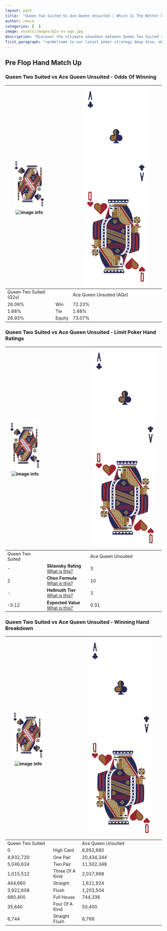 ```yaml
---
layout: post
title:  "Queen Two Suited Vs Ace Queen Unsuited | Which Is The Better Hand In Poker? A Complete Guide"
author: reece
categories: [  ]
image: assets/images/q2s-vs-aqo.jpg
description: "Discover the ultimate showdown between Queen Two Suited and Ace Queen Unsuited in poker! Uncover the odds, strategies, and scenarios where one hand triumphs over the other. Get ready to up your poker game with this thrilling analysis."
first_paragraph: "<p>Welcome to our latest poker strategy deep dive, where we're pitting two distinct hands against each other in a high-stakes showdown: Queen Two Suited vs Ace Queen Unsuited.</p><p>In the dynamic world of poker, every decision counts, and knowing which hand holds the upper hand is key to your success at the table.</p><p>In this article, we'll dissect these two hands, explore the scenarios where one dominates the other, and equip you with the knowledge to make strategic choices that can tip the odds in your favor.</p><p>Get ready to unravel the intriguing dynamics of these poker hands and elevate your game to new heights.</p>"
---
```




[comment]: # (sp0)

## Pre Flop Hand Match Up

<div class="table hand-ratings" markdown="1"> 



### Queen Two Suited vs Ace Queen Unsuited - Odds Of Winning


    
| ![image info](assets/images/hand1/Q.png) ![image info](assets/images/hand1/2s.png) |  | ![image info](assets/images/hand2/A.png) ![image info](assets/images/hand2/Qo.png) |
| -------- | -------- | -------- |
| Queen Two Suited (Q2s) |  | Ace Queen Unsuited (AQo) |
| 26.09% | Win | 72.23% |
| 1.68% | Tie | 1.68% |
| 26.93% | Equity | 73.07% |




[comment]: # (sp1)



### Queen Two Suited vs Ace Queen Unsuited - Limit Poker Hand Ratings


    
| ![image info](assets/images/hand1/Q.png) ![image info](assets/images/hand1/2s.png) |  | ![image info](assets/images/hand2/A.png) ![image info](assets/images/hand2/Qo.png) |
| -------- | -------- | -------- |
| Queen Two Suited |  | Ace Queen Unsuited |
| - | **Sklansky Rating** [What is this?](/sklansky-rating-explained) | 3 |
| 2 | **Chen Formula** [What is this?](/chen-formula-explained) | 10 |
| - | **Hellmuth Tier** [What is this?](/Hellmuth-tier-explained) | 3 |
| -0.12 | **Expected Value** [What is this?](/expected-value-explained) | 0.31 |




[comment]: # (sp2)



### Queen Two Suited vs Ace Queen Unsuited - Winning Hand Breakdown


    
| ![image info](assets/images/hand1/Q.png) ![image info](assets/images/hand1/2s.png) |  | ![image info](assets/images/hand2/A.png) ![image info](assets/images/hand2/Qo.png) |
| -------- | -------- | -------- |
| Queen Two Suited |  | Ace Queen Unsuited |
| 0 | High Card | 6,952,680 |
| 4,932,720 | One Pair | 20,434,344 |
| 5,046,624 | Two Pair | 11,502,348 |
| 1,015,512 | Three Of A Kind | 2,017,968 |
| 444,660 | Straight | 1,611,924 |
| 3,922,608 | Flush | 1,203,504 |
| 680,400 | Full House | 744,336 |
| 35,640 | Four Of A Kind | 50,400 |
| 6,744 | Straight Flush | 6,768 |




[comment]: # (sp3)



</div>

[comment]: # (sp4)



[comment]: # (sp5)

